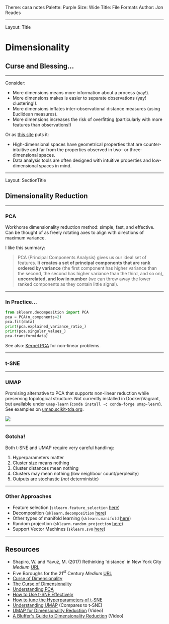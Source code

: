 Theme: casa notes
Palette: Purple
Size: Wide
Title: File Formats
Author: Jon Reades

---

Layout: Title

# Dimensionality

## Curse and Blessing...

---

Consider:

- More dimensions means more information about a process (yay!).
- More dimensions makes is easier to separate observations (yay! clustering!).
- More dimensions inflates inter-observational distance measures (using Euclidean measures).
- More dimensions increases the risk of overfitting (particularly with more features than observations!)

Or as [this site](https://analyticsindiamag.com/curse-of-dimensionality-and-what-beginners-should-do-to-overcome-it/) puts it:

- High-dimensional spaces have geometrical properties that are counter-intuitive and far from the properties observed in two- or three-dimensional spaces.
- Data analysis tools are often designed with intuitive properties and low-dimensional spaces in mind.

---

Layout: SectionTitle

## Dimensionality Reduction

---

### PCA

Workhorse dimensionality reduction method: simple, fast, and effective. Can be thought of as freely rotating axes to align with directions of maximum variance.

I like this summary:

> PCA (Principal Components Analysis) gives us our ideal set of features. **It creates a set of principal components that are rank ordered by variance** (the first component has higher variance than the second, the second has higher variance than the third, and so on)**, uncorrelated, and low in number** (we can throw away the lower ranked components as they contain little signal).

---

### In Practice...

```python
from sklearn.decomposition import PCA
pca = PCA(n_components=2)
pca.fit(data)
print(pca.explained_variance_ratio_)
print(pca.singular_values_)
pca.transform(data)
```

See also: [Kernel PCA](https://scikit-learn.org/stable/modules/generated/sklearn.decomposition.KernelPCA.html#sklearn.decomposition.KernelPCA) for non-linear problems.

---

### t-SNE



---

### UMAP

Promising alternative to PCA that supports non-linear reduction while preserving topological structure. Not currently installed in Docker/Vagrant, but available under `umap-learn` (`conda install -c conda-forge umap-learn`). See examples on [umap.scikit-tda.org](https://umap.scikit-tda.org/parameters.html).

![](https://umap.scikit-tda.org/_images/SupervisedUMAP_22_1.png)

---

### Gotcha!

Both t-SNE and UMAP require very careful handling:

1. Hyperparameters matter
2. Cluster size means nothing
3. Cluster distances mean nothing
4. Clusters may mean nothing (low neighbour count/perplexity)
5. Outputs are stochastic (*not* deterministic)

---

### Other Approaches

- Feature selection (`sklearn.feature_selection` [here](https://scikit-learn.org/stable/modules/classes.html#module-sklearn.feature_selection))
- Decomposition (`sklearn.decomposition` [here](https://scikit-learn.org/stable/modules/classes.html#module-sklearn.decomposition))
- Other types of manifold learning (`sklearn.manifold` [here](https://scikit-learn.org/stable/modules/classes.html#module-sklearn.manifold))
- Random projection (`sklearn.random_projection` [here](https://scikit-learn.org/stable/modules/classes.html#module-sklearn.random_projection))
- Support Vector Machines (`sklearn.svm` [here](https://scikit-learn.org/stable/modules/classes.html#module-sklearn.svm))

---

## Resources

- Shapiro, W. and Yavuz, M. (2017) Rethinking 'distance' in New York City *Medium* [URL](https://medium.com/topos-ai/rethinking-distance-in-new-york-city-d17212d24919)
- Five Boroughs for the 21$^{st}$ Century *Medium* [URL](https://medium.com/topos-ai/five-boroughs-for-the-21st-century-8da941f53618)
- [Curse of Dimensionality](https://en.wikipedia.org/wiki/Curse_of_dimensionality)
- [The Curse of Dimensionality](https://towardsdatascience.com/the-curse-of-dimensionality-50dc6e49aa1e)
- [Understanding PCA](https://towardsdatascience.com/understanding-pca-fae3e243731d)
- [How to Use t-SNE Effectively](https://distill.pub/2016/misread-tsne/)
- [How to tune the Hyperparameters of t-SNE](https://towardsdatascience.com/how-to-tune-hyperparameters-of-tsne-7c0596a18868)
- [Understanding UMAP](https://pair-code.github.io/understanding-umap/) (Compares to t-SNE)
- [UMAP for Dimensionality Reduction](https://www.youtube.com/watch?v=nq6iPZVUxZU) (Video)
- [A Bluffer's Guide to Dimensionality Reduction](https://www.youtube.com/watch?v=9iol3Lk6kyU) (Video)